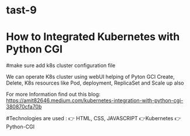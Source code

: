 # tast-9 
# How to Integrated Kubernetes with Python CGI
#make sure add k8s cluster configuration file

We can operate K8s cluster using webUI helping of Pyton GCI 
Create, Delete, K8s resources like Pod, deployment, ReplicaSet and Scale up also

For more Information find out this blog: https://amit82646.medium.com/kubernetes-integration-with-python-cgi-380870cfa70b

#Technologies are used : 
 👉 HTML, CSS, JAVASCRIPT
 👉Kubernetes
 👉Python-CGI 
